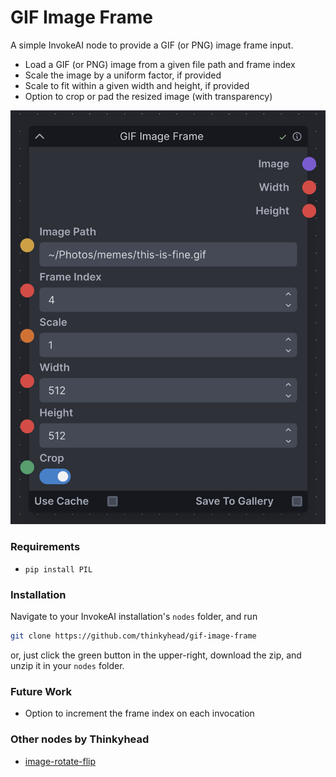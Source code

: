 # GIF Image Frame

A simple InvokeAI node to provide a GIF (or PNG) image frame input.

- Load a GIF (or PNG) image from a given file path and frame index
- Scale the image by a uniform factor, if provided
- Scale to fit within a given width and height, if provided
- Option to crop or pad the resized image (with transparency)

![GIF Image Frame](gif-image-frame-node.png)

### Requirements

- `pip install PIL`

### Installation

Navigate to your InvokeAI installation's `nodes` folder, and run
```sh
git clone https://github.com/thinkyhead/gif-image-frame
```
or, just click the green button in the upper-right, download the zip, and unzip it in your `nodes` folder.

### Future Work

- Option to increment the frame index on each invocation

### Other nodes by Thinkyhead

- [image-rotate-flip](//github.com/thinkyhead/image-rotate-flip)
